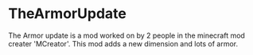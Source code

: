 # TheArmorUpdate
The Armor update is a mod worked on by 2 people in the minecraft mod creater 'MCreator'. This mod adds a new dimension and lots of armor.
